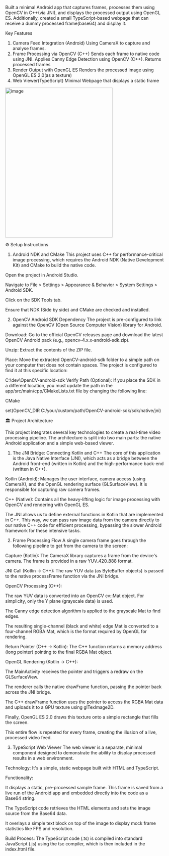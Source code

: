 Built a minimal Android app that captures frames, processes them using OpenCV in C++(via JNI), and displays the processed output using OpenGL ES.
Additionally, created a small TypeScript-based webpage that can receive a dummy processed frame(base64) and display it.

Key Features
1. Camera Feed Integration (Android)
   Using CameraX to capture and analyse frames.
2. Frame Processing via OpenCV (C++)
   Sends each frame to native code using JNI.
   Applies Canny Edge Detection using OpenCV (C++).
   Returns processed frames
3. Render Output with OpenGL ES
   Renders the processed image using OpenGL ES 2.0(as a texture)
4. Web Viewer(TypeScript)
   Minimal Webpage that displays a static frame

<img width="341" height="474" alt="image" src="https://github.com/user-attachments/assets/559d25ad-9056-4860-9118-a7b0e9bfdc3d" />


⚙️ Setup Instructions


1. Android NDK and CMake
This project uses C++ for performance-critical image processing, which requires the Android NDK (Native Development Kit) and CMake to build the native code.

Open the project in Android Studio.

Navigate to File > Settings > Appearance & Behavior > System Settings > Android SDK.

Click on the SDK Tools tab.

Ensure that NDK (Side by side) and CMake are checked and installed.

2. OpenCV Android SDK Dependency
The project is pre-configured to link against the OpenCV (Open Source Computer Vision) library for Android.

Download: Go to the official OpenCV releases page and download the latest OpenCV Android pack (e.g., opencv-4.x.x-android-sdk.zip).

Unzip: Extract the contents of the ZIP file.

Place: Move the extracted OpenCV-android-sdk folder to a simple path on your computer that does not contain spaces. The project is configured to find it at this specific location:

C:\dev\OpenCV-android-sdk
Verify Path (Optional): If you place the SDK in a different location, you must update the path in the app/src/main/cpp/CMakeLists.txt file by changing the following line:

CMake

set(OpenCV_DIR C:/your/custom/path/OpenCV-android-sdk/sdk/native/jni)

🏛️ Project Architecture


This project integrates several key technologies to create a real-time video processing pipeline. The architecture is split into two main parts: the native Android application and a simple web-based viewer.

1. The JNI Bridge: Connecting Kotlin and C++
The core of this application is the Java Native Interface (JNI), which acts as a bridge between the Android front-end (written in Kotlin) and the high-performance back-end (written in C++).

Kotlin (Android): Manages the user interface, camera access (using CameraX), and the OpenGL rendering surface (GLSurfaceView). It is responsible for capturing raw camera frames.

C++ (Native): Contains all the heavy-lifting logic for image processing with OpenCV and rendering with OpenGL ES.

The JNI allows us to define external functions in Kotlin that are implemented in C++. This way, we can pass raw image data from the camera directly to our native C++ code for efficient processing, bypassing the slower Android framework for these intensive tasks.

2. Frame Processing Flow
A single camera frame goes through the following pipeline to get from the camera to the screen:

Capture (Kotlin): The CameraX library captures a frame from the device's camera. The frame is provided in a raw YUV_420_888 format.

JNI Call (Kotlin → C++): The raw YUV data (as ByteBuffer objects) is passed to the native processFrame function via the JNI bridge.

OpenCV Processing (C++):

The raw YUV data is converted into an OpenCV cv::Mat object. For simplicity, only the Y plane (grayscale data) is used.

The Canny edge detection algorithm is applied to the grayscale Mat to find edges.

The resulting single-channel (black and white) edge Mat is converted to a four-channel RGBA Mat, which is the format required by OpenGL for rendering.

Return Pointer (C++ → Kotlin): The C++ function returns a memory address (long pointer) pointing to the final RGBA Mat object.

OpenGL Rendering (Kotlin → C++):

The MainActivity receives the pointer and triggers a redraw on the GLSurfaceView.

The renderer calls the native drawFrame function, passing the pointer back across the JNI bridge.

The C++ drawFrame function uses the pointer to access the RGBA Mat data and uploads it to a GPU texture using glTexImage2D.

Finally, OpenGL ES 2.0 draws this texture onto a simple rectangle that fills the screen.

This entire flow is repeated for every frame, creating the illusion of a live, processed video feed.

3. TypeScript Web Viewer
The web viewer is a separate, minimal component designed to demonstrate the ability to display processed results in a web environment.

Technology: It's a simple, static webpage built with HTML and TypeScript.

Functionality:

It displays a static, pre-processed sample frame. This frame is saved from a live run of the Android app and embedded directly into the code as a Base64 string.

The TypeScript code retrieves the HTML elements and sets the image source from the Base64 data.

It overlays a simple text block on top of the image to display mock frame statistics like FPS and resolution.

Build Process: The TypeScript code (.ts) is compiled into standard JavaScript (.js) using the tsc compiler, which is then included in the index.html file.
